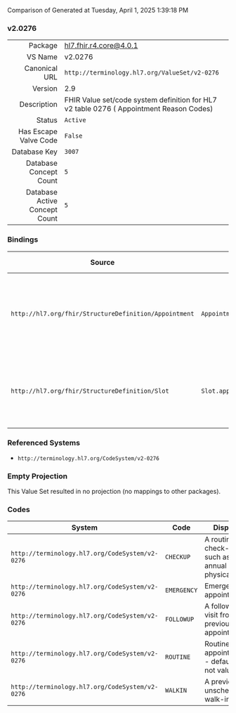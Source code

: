 Comparison of 
Generated at Tuesday, April 1, 2025 1:39:18 PM

### v2.0276

|      |     |
| ---: | --- |
| Package | hl7.fhir.r4.core@4.0.1 |
| VS Name | v2.0276 |
| Canonical URL | `http://terminology.hl7.org/ValueSet/v2-0276` |
| Version | 2.9 |
| Description | FHIR Value set/code system definition for HL7 v2 table 0276 ( Appointment Reason Codes) |
| Status | `Active` |
| Has Escape Valve Code | `False` |
| Database Key | `3007` |
| Database Concept Count | `5` |
| Database Active Concept Count | `5` |
### Bindings

| Source | Element | Binding | Strength | Element Short |
| ------ | ------- | ------- | -------- | ------------- |
| `http://hl7.org/fhir/StructureDefinition/Appointment` | `Appointment.appointmentType` | `http://terminology.hl7.org/ValueSet/v2-0276` | `Preferred` | The style of appointment or patient that has been booked in the slot (not service type) |
| `http://hl7.org/fhir/StructureDefinition/Slot` | `Slot.appointmentType` | `http://terminology.hl7.org/ValueSet/v2-0276` | `Preferred` | The style of appointment or patient that may be booked in the slot (not service type) |

### Referenced Systems

* `http://terminology.hl7.org/CodeSystem/v2-0276`
### Empty Projection

This Value Set resulted in no projection (no mappings to other packages).

### Codes

| System | Code | Display |
| ------ | ---- | ------- |
| `http://terminology.hl7.org/CodeSystem/v2-0276` | `CHECKUP` | A routine check-up, such as an annual physical |
| `http://terminology.hl7.org/CodeSystem/v2-0276` | `EMERGENCY` | Emergency appointment |
| `http://terminology.hl7.org/CodeSystem/v2-0276` | `FOLLOWUP` | A follow up visit from a previous appointment |
| `http://terminology.hl7.org/CodeSystem/v2-0276` | `ROUTINE` | Routine appointment - default if not valued |
| `http://terminology.hl7.org/CodeSystem/v2-0276` | `WALKIN` | A previously unscheduled walk-in visit |
